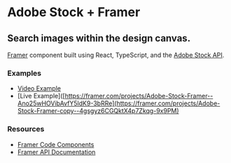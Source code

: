 # Adobe Stock + Framer

## Search images within the design canvas.

[Framer](https://www.framer.com/developers/) component built using React, TypeScript, and the [Adobe Stock API](https://www.adobe.io/apis/creativecloud/stock/docs.html).

### Examples

- [Video Example](https://www.youtube.com/watch?v=Xf_RjG4JuUQ&ab_channel=JohnCanelis)
- [Live Example]([https://framer.com/projects/Adobe-Stock-Framer--Ano25wHOVibAvfY5ldK9-3bRRe](https://framer.com/projects/Adobe-Stock-Framer-copy--4gsgyz6CGQktX4p7Zkqg-9x9PM)

### Resources

- [Framer Code Components](https://www.framer.com/docs/guides/code-components/)
- [Framer API Documentation](https://www.framer.com/docs/)

